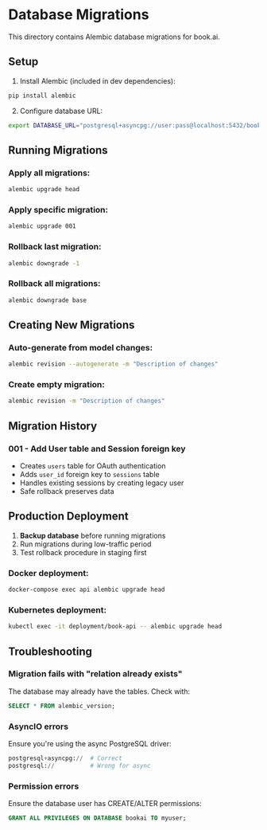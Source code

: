 # Database Migrations

This directory contains Alembic database migrations for book.ai.

## Setup

1. Install Alembic (included in dev dependencies):
```bash
pip install alembic
```

2. Configure database URL:
```bash
export DATABASE_URL="postgresql+asyncpg://user:pass@localhost:5432/bookai"
```

## Running Migrations

### Apply all migrations:
```bash
alembic upgrade head
```

### Apply specific migration:
```bash
alembic upgrade 001
```

### Rollback last migration:
```bash
alembic downgrade -1
```

### Rollback all migrations:
```bash
alembic downgrade base
```

## Creating New Migrations

### Auto-generate from model changes:
```bash
alembic revision --autogenerate -m "Description of changes"
```

### Create empty migration:
```bash
alembic revision -m "Description of changes"
```

## Migration History

### 001 - Add User table and Session foreign key
- Creates `users` table for OAuth authentication
- Adds `user_id` foreign key to `sessions` table
- Handles existing sessions by creating legacy user
- Safe rollback preserves data

## Production Deployment

1. **Backup database** before running migrations
2. Run migrations during low-traffic period
3. Test rollback procedure in staging first

### Docker deployment:
```bash
docker-compose exec api alembic upgrade head
```

### Kubernetes deployment:
```bash
kubectl exec -it deployment/book-api -- alembic upgrade head
```

## Troubleshooting

### Migration fails with "relation already exists"
The database may already have the tables. Check with:
```sql
SELECT * FROM alembic_version;
```

### AsyncIO errors
Ensure you're using the async PostgreSQL driver:
```python
postgresql+asyncpg://  # Correct
postgresql://          # Wrong for async
```

### Permission errors
Ensure the database user has CREATE/ALTER permissions:
```sql
GRANT ALL PRIVILEGES ON DATABASE bookai TO myuser;
```